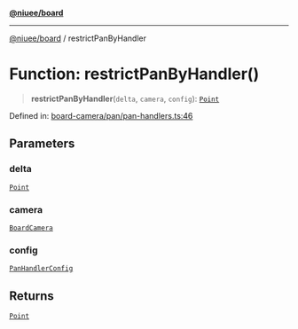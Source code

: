 [**@niuee/board**](../README.md)

***

[@niuee/board](../globals.md) / restrictPanByHandler

# Function: restrictPanByHandler()

> **restrictPanByHandler**(`delta`, `camera`, `config`): [`Point`](../type-aliases/Point.md)

Defined in: [board-camera/pan/pan-handlers.ts:46](https://github.com/niuee/board/blob/e6c1edcccf6525a0cc9088782c7c4653e837f533/src/board-camera/pan/pan-handlers.ts#L46)

## Parameters

### delta

[`Point`](../type-aliases/Point.md)

### camera

[`BoardCamera`](../interfaces/BoardCamera.md)

### config

[`PanHandlerConfig`](../type-aliases/PanHandlerConfig.md)

## Returns

[`Point`](../type-aliases/Point.md)
